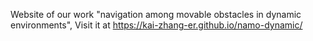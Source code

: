 Website of our work "navigation among movable obstacles in dynamic environments",
Visit it at https://kai-zhang-er.github.io/namo-dynamic/